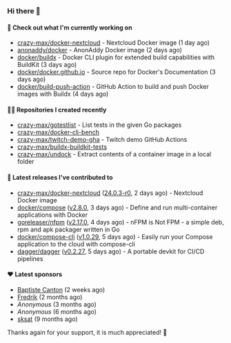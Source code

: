 ### Hi there 👋

#### 👷 Check out what I'm currently working on

- [crazy-max/docker-nextcloud](https://github.com/crazy-max/docker-nextcloud) - Nextcloud Docker image (1 day ago)
- [anonaddy/docker](https://github.com/anonaddy/docker) - AnonAddy Docker image (2 days ago)
- [docker/buildx](https://github.com/docker/buildx) - Docker CLI plugin for extended build capabilities with BuildKit (3 days ago)
- [docker/docker.github.io](https://github.com/docker/docker.github.io) - Source repo for Docker&#39;s Documentation (3 days ago)
- [docker/build-push-action](https://github.com/docker/build-push-action) - GitHub Action to build and push Docker images with Buildx (4 days ago)

#### 👨‍💻 Repositories I created recently

- [crazy-max/gotestlist](https://github.com/crazy-max/gotestlist) - List tests in the given Go packages
- [crazy-max/docker-cli-bench](https://github.com/crazy-max/docker-cli-bench)
- [crazy-max/twitch-demo-gha](https://github.com/crazy-max/twitch-demo-gha) - Twitch demo GitHub Actions
- [crazy-max/buildx-buildkit-tests](https://github.com/crazy-max/buildx-buildkit-tests)
- [crazy-max/undock](https://github.com/crazy-max/undock) - Extract contents of a container image in a local folder

#### 🚀 Latest releases I've contributed to

- [crazy-max/docker-nextcloud](https://github.com/crazy-max/docker-nextcloud) ([24.0.3-r0](https://github.com/crazy-max/docker-nextcloud/releases/tag/24.0.3-r0), 2 days ago) - Nextcloud Docker image
- [docker/compose](https://github.com/docker/compose) ([v2.8.0](https://github.com/docker/compose/releases/tag/v2.8.0), 3 days ago) - Define and run multi-container applications with Docker
- [goreleaser/nfpm](https://github.com/goreleaser/nfpm) ([v2.17.0](https://github.com/goreleaser/nfpm/releases/tag/v2.17.0), 4 days ago) - nFPM is Not FPM - a simple deb, rpm and apk packager written in Go
- [docker/compose-cli](https://github.com/docker/compose-cli) ([v1.0.29](https://github.com/docker/compose-cli/releases/tag/v1.0.29), 5 days ago) - Easily run your Compose application to the cloud with compose-cli
- [dagger/dagger](https://github.com/dagger/dagger) ([v0.2.27](https://github.com/dagger/dagger/releases/tag/v0.2.27), 5 days ago) - A portable devkit for CI/CD pipelines

#### ❤️ Latest sponsors
- [Baptiste Canton](https://github.com/batmac) (2 weeks ago)
- [Fredrik](https://github.com/fredrikscode) (2 months ago)
- _Anonymous_ (3 months ago)
- _Anonymous_ (6 months ago)
- [sksat](https://github.com/sksat) (9 months ago)

Thanks again for your support, it is much appreciated! 🙏
